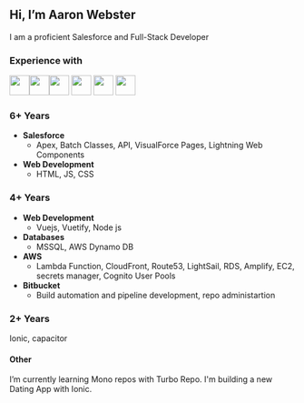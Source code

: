 ## Hi, I’m Aaron Webster

I am a proficient Salesforce and  Full-Stack Developer

### Experience with 

<img src="https://user-images.githubusercontent.com/11345149/182182848-abbd8dce-997e-4a43-8621-707630cf7378.png" height="35px"><img src="https://user-images.githubusercontent.com/11345149/182183199-3380a625-58c0-43da-96c3-f92af377d2ee.png" height="35px"><img src="https://user-images.githubusercontent.com/11345149/182181858-521d3823-f40c-4fcf-ae80-073277cc6472.png" height="35px">
<img src="https://user-images.githubusercontent.com/11345149/182185376-d16546ad-28a2-44e2-9715-d82a470a7a7a.png" height="35px"> 
<img src="https://user-images.githubusercontent.com/11345149/182183038-1d940b10-ab4f-45a0-947b-d0edc7c84afb.png" height="35px">
<img src="https://user-images.githubusercontent.com/11345149/182183404-93e10521-5898-4363-96c8-fffe2b3178f3.png" height="35px">

### 6+ Years
- <b>Salesforce</b>
  - Apex, Batch Classes, API, VisualForce Pages, Lightning Web Components
- <b>Web Development</b>
  - HTML, JS, CSS


### 4+ Years
- <b>Web Development</b>
  - Vuejs, Vuetify, Node js
- <b>Databases</b>
  - MSSQL, AWS Dynamo DB
- <b>AWS</b>
  - Lambda Function, CloudFront, Route53, LightSail, RDS, Amplify, EC2, secrets manager, Cognito User Pools
- <b>Bitbucket</b>
  - Build automation and pipeline development, repo administartion

### 2+ Years

Ionic, capacitor


#### Other
I’m currently learning Mono repos with Turbo Repo. 
I'm building a new Dating App with Ionic.



<!---
aaronthomaswebster/aaronthomaswebster is a ✨ special ✨ repository because its `README.md` (this file) appears on your GitHub profile.
You can click the Preview link to take a look at your changes.
--->
